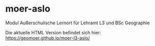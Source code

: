 # moer-aslo
Modul Außerschulische Lernort für Lehramt L3 und BSc Geographie

Die aktuelle HTML Version befindet sich hier:
https://geomoer.github.io/moer-l3-aslo/
